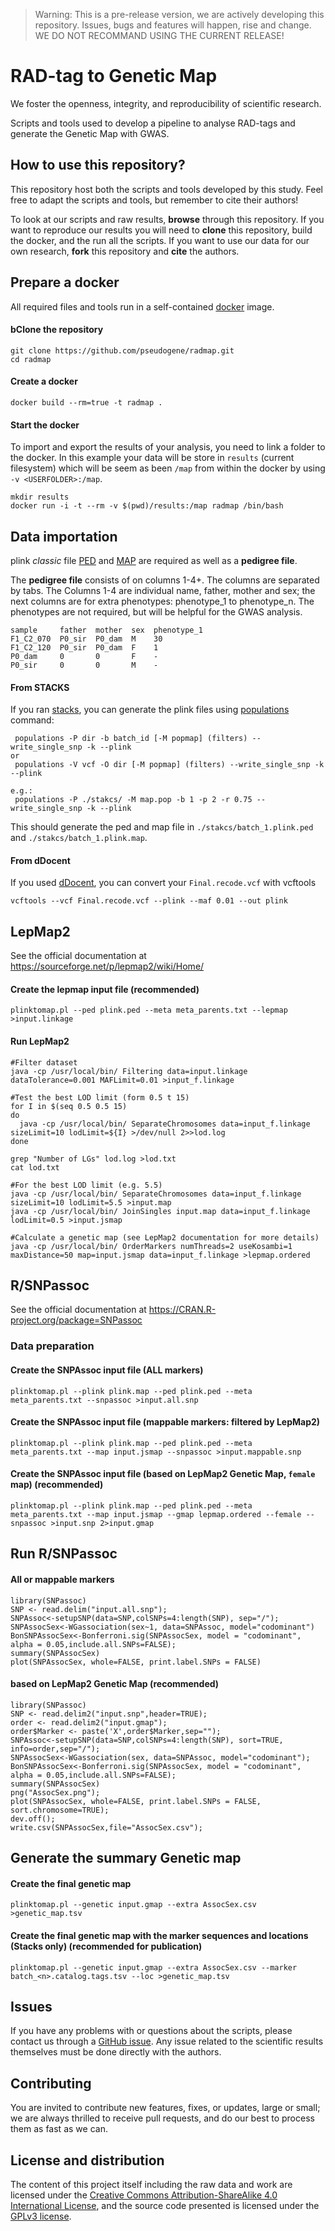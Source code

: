 > Warning: This is a pre-release version, we are actively developing this repository. Issues, bugs and features will happen, rise and change. WE DO NOT RECOMMAND USING THE CURRENT RELEASE!

# RAD-tag to Genetic Map

We foster the openness, integrity, and reproducibility of scientific research.

Scripts and tools used to develop a pipeline to analyse RAD-tags and generate the Genetic Map with GWAS.


## How to use this repository?

This repository host both the scripts and tools developed by this study. Feel free to adapt the scripts and tools, but remember to cite their authors!

To look at our scripts and raw results, **browse** through this repository. If you want to reproduce our results you will need to **clone** this repository, build the docker, and the run all the scripts. If you want to use our data for our own research, **fork** this repository and **cite** the authors.


## Prepare a docker

All required files and tools run in a self-contained [docker](https://www.docker.com/) image.

#### bClone the repository

```
git clone https://github.com/pseudogene/radmap.git
cd radmap
```

#### Create a docker

```
docker build --rm=true -t radmap .
```

#### Start the docker

To import and export the results of your analysis, you need to link a folder to the docker. In this example your data will be store in `results` (current filesystem) which will be seem as been `/map` from within the docker by using `-v <USERFOLDER>:/map`.

```
mkdir results
docker run -i -t --rm -v $(pwd)/results:/map radmap /bin/bash
```

## Data importation
plink _classic_ file [PED](http://pngu.mgh.harvard.edu/~purcell/plink/data.shtml#ped) and [MAP](http://pngu.mgh.harvard.edu/~purcell/plink/data.shtml#map) are required as well as a **pedigree file**.

The **pedigree file** consists of on columns 1-4+. The columns are separated by tabs. The Columns 1-4 are individual name, father, mother and sex; the next columns are for extra phenotypes: phenotype\_1 to phenotype\_n. The phenotypes are not required, but will be helpful for the GWAS analysis.

```
sample     father  mother  sex  phenotype_1
F1_C2_070  P0_sir  P0_dam  M    30
F1_C2_120  P0_sir  P0_dam  F    1
P0_dam     0       0       F    -
P0_sir     0       0       M    -
```

#### From STACKS

If you ran [stacks](http://catchenlab.life.illinois.edu/stacks/), you can generate the plink files using [populations](http://catchenlab.life.illinois.edu/stacks/comp/populations.php) command:

```
 populations -P dir -b batch_id [-M popmap] (filters) --write_single_snp -k --plink
or
 populations -V vcf -O dir [-M popmap] (filters) --write_single_snp -k --plink
```

```
e.g.:
 populations -P ./stakcs/ -M map.pop -b 1 -p 2 -r 0.75 --write_single_snp -k --plink
```

This should generate the ped and map file in `./stakcs/batch_1.plink.ped` and `./stakcs/batch_1.plink.map`.

#### From dDocent

If you used [dDocent](https://ddocent.wordpress.com/), you can convert your `Final.recode.vcf` with vcftools

```
vcftools --vcf Final.recode.vcf --plink --maf 0.01 --out plink
```

## LepMap2
See the official documentation at https://sourceforge.net/p/lepmap2/wiki/Home/

#### Create the lepmap input file  (recommended)

```
plinktomap.pl --ped plink.ped --meta meta_parents.txt --lepmap >input.linkage
```

#### Run LepMap2

```
#Filter dataset
java -cp /usr/local/bin/ Filtering data=input.linkage dataTolerance=0.001 MAFLimit=0.01 >input_f.linkage

#Test the best LOD limit (form 0.5 t 15)
for I in $(seq 0.5 0.5 15)
do
  java -cp /usr/local/bin/ SeparateChromosomes data=input_f.linkage sizeLimit=10 lodLimit=${I} >/dev/null 2>>lod.log
done

grep "Number of LGs" lod.log >lod.txt
cat lod.txt

#For the best LOD limit (e.g. 5.5)
java -cp /usr/local/bin/ SeparateChromosomes data=input_f.linkage sizeLimit=10 lodLimit=5.5 >input.map
java -cp /usr/local/bin/ JoinSingles input.map data=input_f.linkage lodLimit=0.5 >input.jsmap

#Calculate a genetic map (see LepMap2 documentation for more details)
java -cp /usr/local/bin/ OrderMarkers numThreads=2 useKosambi=1 maxDistance=50 map=input.jsmap data=input_f.linkage >lepmap.ordered
```

## R/SNPassoc
See the official documentation at https://CRAN.R-project.org/package=SNPassoc

### Data preparation

#### Create the SNPAssoc input file (ALL markers)

```
plinktomap.pl --plink plink.map --ped plink.ped --meta meta_parents.txt --snpassoc >input.all.snp
```

#### Create the SNPAssoc input file (mappable markers: filtered by LepMap2)

```
plinktomap.pl --plink plink.map --ped plink.ped --meta meta_parents.txt --map input.jsmap --snpassoc >input.mappable.snp
```

#### Create the SNPAssoc input file (based on LepMap2 Genetic Map, `female` map)  (recommended)

```
plinktomap.pl --plink plink.map --ped plink.ped --meta meta_parents.txt --map input.jsmap --gmap lepmap.ordered --female --snpassoc >input.snp 2>input.gmap
```

## Run R/SNPassoc

#### All or mappable markers

```
library(SNPassoc)
SNP <- read.delim("input.all.snp");
SNPAssoc<-setupSNP(data=SNP,colSNPs=4:length(SNP), sep="/");
SNPAssocSex<-WGassociation(sex~1, data=SNPAssoc, model="codominant")
BonSNPAssocSex<-Bonferroni.sig(SNPAssocSex, model = "codominant", alpha = 0.05,include.all.SNPs=FALSE);
summary(SNPAssocSex)
plot(SNPAssocSex, whole=FALSE, print.label.SNPs = FALSE)
```

#### based on LepMap2 Genetic Map  (recommended)

```
library(SNPassoc)
SNP <- read.delim2("input.snp",header=TRUE);
order <- read.delim2("input.gmap");
order$Marker <- paste('X',order$Marker,sep="");
SNPAssoc<-setupSNP(data=SNP,colSNPs=4:length(SNP), sort=TRUE, info=order,sep="/");
SNPAssocSex<-WGassociation(sex, data=SNPAssoc, model="codominant");
BonSNPAssocSex<-Bonferroni.sig(SNPAssocSex, model = "codominant", alpha = 0.05,include.all.SNPs=FALSE);
summary(SNPAssocSex)
png("AssocSex.png");
plot(SNPAssocSex, whole=FALSE, print.label.SNPs = FALSE, sort.chromosome=TRUE);
dev.off();
write.csv(SNPAssocSex,file="AssocSex.csv");
```

## Generate the summary Genetic map

#### Create the final genetic map

```
plinktomap.pl --genetic input.gmap --extra AssocSex.csv >genetic_map.tsv
```

#### Create the final genetic map with the marker sequences and locations (Stacks only)   (recommended **for publication**)

```
plinktomap.pl --genetic input.gmap --extra AssocSex.csv --marker batch_<n>.catalog.tags.tsv --loc >genetic_map.tsv
```

## Issues

If you have any problems with or questions about the scripts, please contact us through a [GitHub issue](https://github.com/pseudogene/radmap/issues).
Any issue related to the scientific results themselves must be done directly with the authors.


## Contributing

You are invited to contribute new features, fixes, or updates, large or small; we are always thrilled to receive pull requests, and do our best to process them as fast as we can.


## License and distribution

The content of this project itself including the raw data and work are licensed under the [Creative Commons Attribution-ShareAlike 4.0 International License](http://creativecommons.org/licenses/by-sa/4.0/), and the source code presented is licensed under the [GPLv3 license](http://www.gnu.org/licenses/gpl-3.0.html).